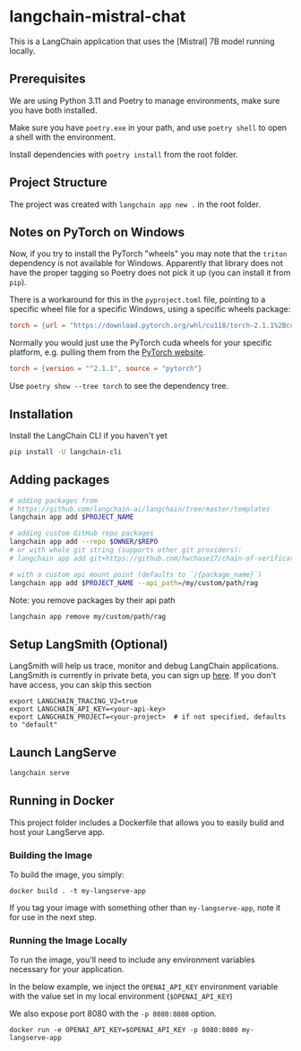 # langchain-mistral-chat

This is a LangChain application that uses the [Mistral] 7B model running locally.


## Prerequisites
We are using Python 3.11 and Poetry to manage environments, make sure you have both installed.

Make sure you have `poetry.exe` in your path, and use `poetry shell` to open a shell with the environment.

Install dependencies with `poetry install` from the root folder.

## Project Structure

The project was created with `langchain app new .` in the root folder.

## Notes on PyTorch on Windows

Now, if you try to install the PyTorch "wheels" you may note that 
the `triton` dependency is not available for Windows. Apparently that library 
does not have the proper tagging so Poetry does not pick it up 
(you can install it from `pip`). 

There is a workaround for this in the `pyproject.toml` file,
pointing to a specific wheel file for a specific Windows, using a specific wheels package:

```toml
torch = {url = "https://download.pytorch.org/whl/cu118/torch-2.1.1%2Bcu118-cp311-cp311-win_amd64.whl" }
```


Normally you would just use the PyTorch cuda wheels for your specific platform, e.g. pulling
them from the [PyTorch website](https://pytorch.org/get-started/locally/).

```toml
torch = {version = "^2.1.1", source = "pytorch"}
```

Use `poetry show --tree torch` to see the dependency tree.


## Installation

Install the LangChain CLI if you haven't yet

```bash
pip install -U langchain-cli
```

## Adding packages

```bash
# adding packages from 
# https://github.com/langchain-ai/langchain/tree/master/templates
langchain app add $PROJECT_NAME

# adding custom GitHub repo packages
langchain app add --repo $OWNER/$REPO
# or with whole git string (supports other git providers):
# langchain app add git+https://github.com/hwchase17/chain-of-verification

# with a custom api mount point (defaults to `/{package_name}`)
langchain app add $PROJECT_NAME --api_path=/my/custom/path/rag
```

Note: you remove packages by their api path

```bash
langchain app remove my/custom/path/rag
```

## Setup LangSmith (Optional)
LangSmith will help us trace, monitor and debug LangChain applications. 
LangSmith is currently in private beta, you can sign up [here](https://smith.langchain.com/). 
If you don't have access, you can skip this section


```shell
export LANGCHAIN_TRACING_V2=true
export LANGCHAIN_API_KEY=<your-api-key>
export LANGCHAIN_PROJECT=<your-project>  # if not specified, defaults to "default"
```

## Launch LangServe

```bash
langchain serve
```

## Running in Docker

This project folder includes a Dockerfile that allows you to easily build and host your LangServe app.

### Building the Image

To build the image, you simply:

```shell
docker build . -t my-langserve-app
```

If you tag your image with something other than `my-langserve-app`,
note it for use in the next step.

### Running the Image Locally

To run the image, you'll need to include any environment variables
necessary for your application.

In the below example, we inject the `OPENAI_API_KEY` environment
variable with the value set in my local environment
(`$OPENAI_API_KEY`)

We also expose port 8080 with the `-p 8080:8080` option.

```shell
docker run -e OPENAI_API_KEY=$OPENAI_API_KEY -p 8080:8080 my-langserve-app
```
